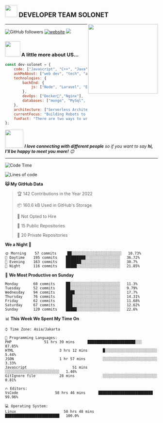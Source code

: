 <h2><img src="https://emojis.slackmojis.com/emojis/images/1531849430/4246/blob-sunglasses.gif?1531849430" width="40"/> DEVELOPER TEAM SOLONET</h2>
<img align='right' src="https://media.giphy.com/media/M9gbBd9nbDrOTu1Mqx/giphy.gif" width="230">


----------



![GitHub followers](https://img.shields.io/github/followers/Dev-SOLONET?label=Follow&style=social)
[![website](https://img.shields.io/badge/Website-46a2f1.svg?&style=flat-square&logo=Google-Chrome&logoColor=white&link=https://github.com/Dev-SOLONET)](https://github.com/Dev-SOLONET)
![](https://visitor-badge.glitch.me/badge?page_id=Dev-SOLONET)

### <img src="https://media.giphy.com/media/VgCDAzcKvsR6OM0uWg/giphy.gif" width="50"> A little more about US...  

```javascript
const dev-solonet = {
    code: ["Javascript", "C++", "Java", "PHP"],
    askMeAbout: ["web dev", "tech", "app dev"],
    technologies: {
        backEnd: {
            js: ["Node", "Laravel", "Express"],
        },
        devOps: ["Docker🐳","Nginx"],
        databases: ["mongo", "MySql", "Postgre"]
    },
    architecture: ["Serverless Architecture", "Progressive web applications", "Single page applications"],
    currentFocus: "Building Robots to ease opertations",
    funFact: "There are two ways to write error-free programs; only the third one works"
};
```

<img src="https://media.giphy.com/media/LnQjpWaON8nhr21vNW/giphy.gif" width="60"> <em><b>I love connecting with different people</b> so if you want to say <b>hi, I'll be happy to meet you more!</b> 😊</em>

---
<!--START_SECTION:waka-->
![Code Time](http://img.shields.io/badge/Code%20Time-1%2C420%20hrs%2014%20mins-blue)

![Lines of code](https://img.shields.io/badge/From%20Hello%20World%20I%27ve%20Written-1%20Million%20lines%20of%20code-blue)

**🐱 My GitHub Data** 

> 🏆 142 Contributions in the Year 2022
 > 
> 📦 160.6 kB Used in GitHub's Storage 
 > 
> 🚫 Not Opted to Hire
 > 
> 📜 15 Public Repositories 
 > 
> 🔑 20 Private Repositories  
 > 
**We a Night 🦉** 

```text
🌞 Morning    57 commits     ██░░░░░░░░░░░░░░░░░░░░░░░   10.73% 
🌆 Daytime    195 commits    █████████░░░░░░░░░░░░░░░░   36.72% 
🌃 Evening    163 commits    ███████░░░░░░░░░░░░░░░░░░   30.7% 
🌙 Night      116 commits    █████░░░░░░░░░░░░░░░░░░░░   21.85%

```
📅 **We Most Productive on Sunday** 

```text
Monday       60 commits     ██░░░░░░░░░░░░░░░░░░░░░░░   11.3% 
Tuesday      52 commits     ██░░░░░░░░░░░░░░░░░░░░░░░   9.79% 
Wednesday    94 commits     ████░░░░░░░░░░░░░░░░░░░░░   17.7% 
Thursday     76 commits     ███░░░░░░░░░░░░░░░░░░░░░░   14.31% 
Friday       62 commits     ███░░░░░░░░░░░░░░░░░░░░░░   11.68% 
Saturday     67 commits     ███░░░░░░░░░░░░░░░░░░░░░░   12.62% 
Sunday       120 commits    █████░░░░░░░░░░░░░░░░░░░░   22.6%

```


📊 **This Week We Spent My Time On** 

```text
⌚︎ Time Zone: Asia/Jakarta

💬 Programming Languages: 
PHP               51 hrs 39 mins      ██████████████████████░░░   87.85% 
HTML                     3 hrs 12 mins       █░░░░░░░░░░░░░░░░░░░░░░░░   5.44% 
JSON                     1 hr 57 mins        ░░░░░░░░░░░░░░░░░░░░░░░░░   3.33% 
Javascript                     51 mins             ░░░░░░░░░░░░░░░░░░░░░░░░░   1.46% 
GitIgnore file           28 mins             ░░░░░░░░░░░░░░░░░░░░░░░░░   0.81%

🔥 Editors: 
VsCode                 58 hrs 46 mins      █████████████████████████   99.96% 

💻 Operating System: 
Linux                      58 hrs 48 mins      █████████████████████████   100.0%

```
